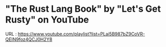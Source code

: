# "The Rust Lang Book" by "Let's Get Rusty" on YouTube
URL : https://www.youtube.com/playlist?list=PLai5B987bZ9CoVR-QEIN9foz4QCJ0H2Y8
